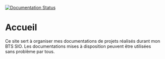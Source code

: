 [![Documentation Status](https://readthedocs.org/projects/tyron-pfsense/badge/?version=latest)](https://tyron-pfsense.readthedocs.io/en/latest/?badge=latest)

# Accueil

Ce site sert à organiser mes documentations de projets réalisés durant mon BTS SIO.
Les documentations mises à disposition peuvent être utilisées sans problème par tous.




